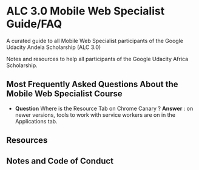 # ALC 3.0 Mobile Web Specialist Guide/FAQ
A curated guide to all Mobile Web Specialist participants of the Google Udacity Andela Scholarship (ALC 3.0)

Notes and resources to help all participants of the Google Udacity Africa Scholarship.

## Most Frequently Asked Questions About the Mobile Web Specialist Course

- __Question__ Where is the Resource Tab on Chrome Canary ? __Answer__ : on newer versions, tools to work with service workers are on in the Applications tab.


## Resources


## Notes and Code of Conduct


